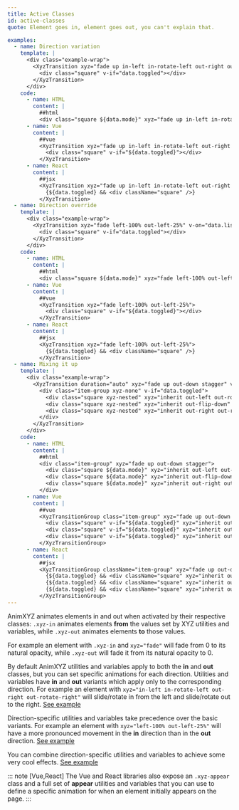 ```yaml
---
title: Active Classes
id: active-classes
quote: Element goes in, element goes out, you can't explain that.

examples:
  - name: Direction variation
    template: |
      <div class="example-wrap">
        <XyzTransition xyz="fade up in-left in-rotate-left out-right out-rotate-right" v-on="data.listeners">
          <div class="square" v-if="data.toggled"></div>
        </XyzTransition>
      </div>
    code:
      - name: HTML
        content: |
          ##html
          <div class="square ${data.mode}" xyz="fade up in-left in-rotate-left out-right out-rotate-right"></div>
      - name: Vue
        content: |
          ##vue
          <XyzTransition xyz="fade up in-left in-rotate-left out-right out-rotate-right">
            <div class="square" v-if="${data.toggled}"></div>
          </XyzTransition>
      - name: React
        content: |
          ##jsx
          <XyzTransition xyz="fade up in-left in-rotate-left out-right out-rotate-right">
            {${data.toggled} && <div className="square" />}
          </XyzTransition>
  - name: Direction override
    template: |
      <div class="example-wrap">
        <XyzTransition xyz="fade left-100% out-left-25%" v-on="data.listeners">
          <div class="square" v-if="data.toggled"></div>
        </XyzTransition>
      </div>
    code:
      - name: HTML
        content: |
          ##html
          <div class="square ${data.mode}" xyz="fade left-100% out-left-25%"></div>
      - name: Vue
        content: |
          ##vue
          <XyzTransition xyz="fade left-100% out-left-25%">
            <div class="square" v-if="${data.toggled}"></div>
          </XyzTransition>
      - name: React
        content: |
          ##jsx
          <XyzTransition xyz="fade left-100% out-left-25%">
            {${data.toggled} && <div className="square" />}
          </XyzTransition>
  - name: Mixing it up
    template: |
      <div class="example-wrap">
        <XyzTransition duration="auto" xyz="fade up out-down stagger" v-on="data.listeners">
          <div class="item-group xyz-none" v-if="data.toggled">
            <div class="square xyz-nested" xyz="inherit out-left out-rotate-left" :key="1"></div>
            <div class="square xyz-nested" xyz="inherit out-flip-down" :key="2"></div>
            <div class="square xyz-nested" xyz="inherit out-right out-rotate-right" :key="3"></div>
          </div>
        </XyzTransition>
      </div>
    code:
      - name: HTML
        content: |
          ##html
          <div class="item-group" xyz="fade up out-down stagger">
            <div class="square ${data.mode}" xyz="inherit out-left out-rotate-left"></div>
            <div class="square ${data.mode}" xyz="inherit out-flip-down"></div>
            <div class="square ${data.mode}" xyz="inherit out-right out-rotate-right"></div>
          </div>
      - name: Vue
        content: |
          ##vue
          <XyzTransitionGroup class="item-group" xyz="fade up out-down stagger">
            <div class="square" v-if="${data.toggled}" xyz="inherit out-left out-rotate-left"></div>
            <div class="square" v-if="${data.toggled}" xyz="inherit out-flip-down"></div>
            <div class="square" v-if="${data.toggled}" xyz="inherit out-right out-rotate-right"></div>
          </XyzTransitionGroup>
      - name: React
        content: |
          ##jsx
          <XyzTransitionGroup className="item-group" xyz="fade up out-down stagger">
            {${data.toggled} && <div className="square" xyz="inherit out-left out-rotate-left" />}
            {${data.toggled} && <div className="square" xyz="inherit out-flip-down" />}
            {${data.toggled} && <div className="square" xyz="inherit out-right out-rotate-right" />}
          </XyzTransitionGroup>
---
```


AnimXYZ animates elements in and out when activated by their respective classes: `.xyz-in` animates elements **from** the values set by XYZ utilities and variables, while `.xyz-out` animates elements **to** those values.

For example an element with `.xyz-in` and `xyz="fade"` will fade from 0 to its natural opacity, while `.xyz-out` will fade it from its natural opacity to 0.

By default AnimXYZ utilities and variables apply to both the **in** and **out** classes, but you can set specific animations for each direction. Utilities and variables have **in** and **out** variants which apply only to the corresponding direction. For example an element with `xyz="in-left in-rotate-left out-right out-rotate-right"` will slide/rotate in from the left and slide/rotate out to the right. [See example](<?tab=examples&example=Direction variation#active-classes>)

Direction-specific utilities and variables take precedence over the basic variants. For example an element with `xyz="left-100% out-left-25%"` will have a more pronounced movement in the **in** direction than in the **out** direction. [See example](<?tab=examples&example=Direction override#active-classes>)

You can combine direction-specific utilities and variables to achieve some very cool effects.
[See example](<?tab=examples&example=Mixing it up#active-classes>)

::: note [Vue,React]
The Vue and React libraries also expose an `.xyz-appear` class and a full set of **appear** utilities and variables that you can use to define a specific animation for when an element initially appears on the page.
:::
